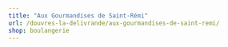 ```yaml
---
title: "Aux Gourmandises de Saint-Rémi"
url: /douvres-la-delivrande/aux-gourmandises-de-saint-remi/
shop: boulangerie
---
```

